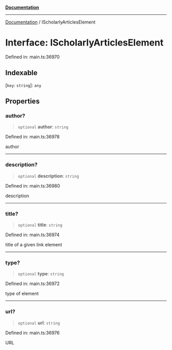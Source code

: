 [**Documentation**](../README.md)

***

[Documentation](../README.md) / IScholarlyArticlesElement

# Interface: IScholarlyArticlesElement

Defined in: main.ts:36970

## Indexable

\[`key`: `string`\]: `any`

## Properties

### author?

> `optional` **author**: `string`

Defined in: main.ts:36978

author

***

### description?

> `optional` **description**: `string`

Defined in: main.ts:36980

description

***

### title?

> `optional` **title**: `string`

Defined in: main.ts:36974

title of a given link element

***

### type?

> `optional` **type**: `string`

Defined in: main.ts:36972

type of element

***

### url?

> `optional` **url**: `string`

Defined in: main.ts:36976

URL
